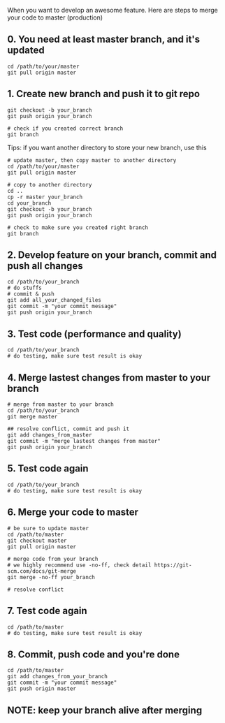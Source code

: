 When you want to develop an awesome feature. Here are steps to merge your code to master (production)

## 0. You need at least master branch, and it's updated
```
cd /path/to/your/master
git pull origin master
```

## 1. Create new branch and push it to git repo
```
git checkout -b your_branch
git push origin your_branch

# check if you created correct branch
git branch
```

Tips: if you want another directory to store your new branch, use this
```
# update master, then copy master to another directory
cd /path/to/your/master
git pull origin master

# copy to another directory
cd ..
cp -r master your_branch
cd your_branch
git checkout -b your_branch
git push origin your_branch

# check to make sure you created right branch
git branch
```

## 2. Develop feature on your branch, commit and push all changes
```
cd /path/to/your_branch
# do stuffs
# commit & push
git add all_your_changed_files
git commit -m "your commit message"
git push origin your_branch
```

## 3. Test code (performance and quality)
```
cd /path/to/your_branch
# do testing, make sure test result is okay
```

## 4. Merge lastest changes from master to your branch
```
# merge from master to your branch
cd /path/to/your_branch
git merge master

## resolve conflict, commit and push it
git add changes_from_master
git commit -m "merge lastest changes from master"
git push origin your_branch
```

## 5. Test code again
```
cd /path/to/your_branch
# do testing, make sure test result is okay
```

## 6. Merge your code to master
```
# be sure to update master
cd /path/to/master
git checkout master
git pull origin master

# merge code from your branch
# we highly recommend use -no-ff, check detail https://git-scm.com/docs/git-merge
git merge -no-ff your_branch

# resolve conflict
```

## 7. Test code again
```
cd /path/to/master
# do testing, make sure test result is okay
```

## 8. Commit, push code and you're done
```
cd /path/to/master
git add changes_from_your_branch
git commit -m "your commit message"
git push origin master
```

## NOTE: keep your branch alive after merging